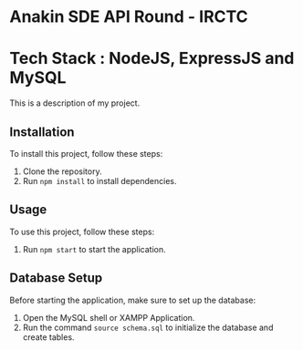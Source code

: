 # Anakin SDE API Round - IRCTC

# Tech Stack : NodeJS, ExpressJS and MySQL

This is a description of my project.

## Installation

To install this project, follow these steps:

1. Clone the repository.
2. Run `npm install` to install dependencies.

## Usage

To use this project, follow these steps:

1. Run `npm start` to start the application.

## Database Setup

Before starting the application, make sure to set up the database:

1. Open the MySQL shell or XAMPP Application.
2. Run the command `source schema.sql` to initialize the database and create tables.